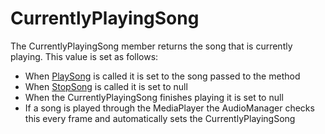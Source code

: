 # CurrentlyPlayingSong

The CurrentlyPlayingSong member returns the song that is currently playing. This value is set as follows:

* When [PlaySong](../../../../frb/docs/index.php) is called it is set to the song passed to the method
* When [StopSong](../../../../frb/docs/index.php) is called it is set to null
* When the CurrentlyPlayingSong finishes playing it is set to null
* If a song is played through the MediaPlayer the AudioManager checks this every frame and automatically sets the CurrentlyPlayingSong
